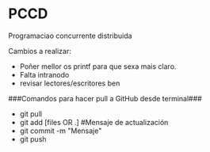 # PCCD
Programaciao concurrente distribuida

Cambios a realizar:
  - Poñer mellor os printf para que sexa mais claro.
  - Falta intranodo
  - revisar lectores/escritores ben


###Comandos para hacer pull a GitHub desde terminal###

  -  git pull
  -  git add [files OR .] #Mensaje de actualización
  -  git commit -m "Mensaje"
  -  git push
